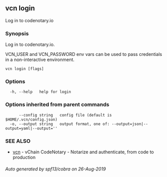 ## vcn login

Log in to codenotary.io

### Synopsis

Log in to codenotary.io.

VCN_USER and VCN_PASSWORD env vars can be used to pass credentials 
in a non-interactive environment.


```
vcn login [flags]
```

### Options

```
  -h, --help   help for login
```

### Options inherited from parent commands

```
      --config string   config file (default is $HOME/.vcn/config.json)
  -o, --output string   output format, one of: --output=json|--output=yaml|--output=''
```

### SEE ALSO

* [vcn](vcn.md)	 - vChain CodeNotary - Notarize and authenticate, from code to production

###### Auto generated by spf13/cobra on 26-Aug-2019
